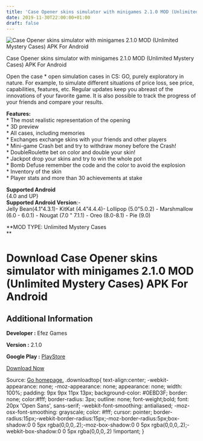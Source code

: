 ```yaml
---
title: 'Case Opener skins simulator with minigames 2.1.0 MOD (Unlimited Mystery Cases) APK For Android'
date: 2019-11-30T22:00:00+01:00
draft: false
---
```


![Case Opener skins simulator with minigames 2.1.0 MOD (Unlimited Mystery Cases) APK For Android](https://i0.wp.com/apkhome.net/wp-content/uploads/2019/11/Case-Opener-skins-simulator-with-minigames-2.1.0-MOD-Unlimited-Mystery-Cases.png "Case Opener skins simulator with minigames 2.1.0 MOD (Unlimited Mystery Cases) APK For Android")

  

Case Opener skins simulator with minigames 2.1.0 MOD (Unlimited Mystery Cases) APK For Android

Open the case \* open simulation cases in CS: GO, purely exploratory in nature. For example, to simulate different situations of price loss, see price, capabilities, features, etc. Regular updates keep you abreast of the innovations of your favorite game. It is also possible to track the progress of your friends and compare your results.

**Features:**  
\* The most realistic representation of the opening  
\* 3D preview  
\* All cases, including memories  
\* Exchanges exchange skins with your friends and other players  
\* Mini-game Crash bet and try to withdraw money before the Crash!  
\* DoubleRoulette bet on color and double your skin!  
\* Jackpot drop your skins and try to win the whole pot  
\* Bomb Defuse remember the code and the color to avoid the explosion  
\* Inventory of the skin  
\* Player stats and more than 30 achievements at stake

**Supported Android**  
{4.0 and UP}  
**Supported Android Version**:-  
Jelly Bean(4.1"4.3.1)- KitKat (4.4"4.4.4)- Lollipop (5.0"5.0.2) - Marshmallow (6.0 - 6.0.1) - Nougat (7.0 " 7.1.1) - Oreo (8.0-8.1) - Pie (9.0)

**MOD TYPE: Unlimited Mystery Cases  
**

Download Case Opener skins simulator with minigames 2.1.0 MOD (Unlimited Mystery Cases) APK For Android
=======================================================================================================

Additional Information
----------------------

**Developer :** Efez Games

**Version :** 2.1.0

**Google Play :** [PlayStore](https://play.google.com/store/apps/details?id=com.jakpok.casesimulator)

  

[Download Now](https://store4app.co/post/case-opener-skins-simulator-with-minigames-2-1-0-mod-unlimited-mystery-cases-apk-for-android_1575145845)

  
Source: [Go homepage.](https://store4app.co/post/case-opener-skins-simulator-with-minigames-2-1-0-mod-unlimited-mystery-cases-apk-for-android_1575145845) .downloadtop{ text-align:center; -webkit-appearance: none; -moz-appearance: none; appearance: none; width: 100%; padding: 9px 9px 11px 13px; background-color: #0EBD3F; border: none; color:#fff; border-radius: 3px; outline: none; font-weight;bold; font: 20px 'Open Sans', sans-serif; -webkit-font-smoothing: antialiased; -moz-osx-font-smoothing: grayscale; color: #fff; cursor: pointer; border-radius:15px;-webkit-border-radius:15px;-moz-border-radius:5px;box-shadow:0 0 5px rgba(0,0,0,.2);-moz-box-shadow:0 0 5px rgba(0,0,0,.2);-webkit-box-shadow:0 0 5px rgba(0,0,0,.2) !important; }